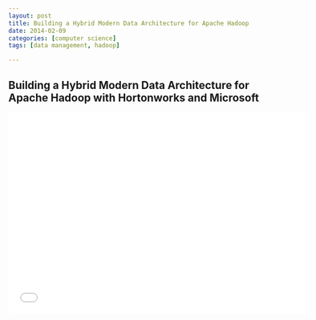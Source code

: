 ```yaml
---
layout: post
title: Building a Hybrid Modern Data Architecture for Apache Hadoop
date: 2014-02-09
categories: [computer science]
tags: [data management, hadoop]

---
```


Building a Hybrid Modern Data Architecture for Apache Hadoop with Hortonworks and Microsoft
---

<iframe width="600" height="400" src="//www.youtube.com/embed/EsCef5J7PPM" frameborder="0" allowfullscreen></iframe>